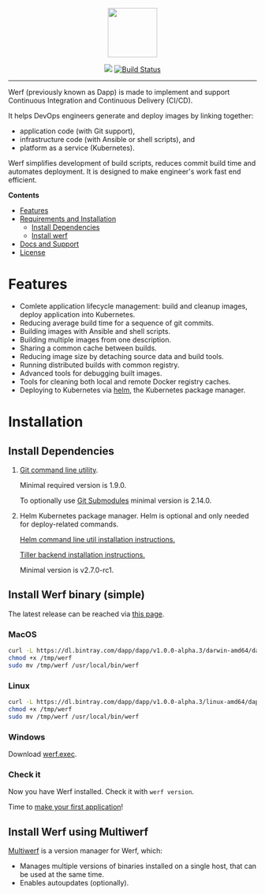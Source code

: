 <p align="center">
  <img src="https://github.com/flant/werf/raw/master/logo.png" style="max-height:100%;" height="100">
</p>
<p align="center">
  <a href='https://bintray.com/dapp/dapp/Dapp/_latestVersion'><img src='https://api.bintray.com/packages/dapp/dapp/Dapp/images/download.svg'></a>
  <a href="https://travis-ci.org/flant/werf"><img alt="Build Status" src="https://travis-ci.org/flant/werf.svg" style="max-width:100%;"></a>
</p>

___

Werf (previously known as Dapp) is made to implement and support Continuous Integration and Continuous Delivery (CI/CD).

It helps DevOps engineers generate and deploy images by linking together:

- application code (with Git support),
- infrastructure code (with Ansible or shell scripts), and
- platform as a service (Kubernetes).

Werf simplifies development of build scripts, reduces commit build time and automates deployment.
It is designed to make engineer's work fast end efficient.

**Contents**

- [Features](#features)
- [Requirements and Installation](#requirements-and-installation)
  - [Install Dependencies](#install-dependencies)
  - [Install werf](#install-werf)
- [Docs and Support](#docs-and-support)
- [License](#license)

# Features

* Comlete application lifecycle management: build and cleanup images, deploy application into Kubernetes.
* Reducing average build time for a sequence of git commits.
* Building images with Ansible and shell scripts.
* Building multiple images from one description.
* Sharing a common cache between builds.
* Reducing image size by detaching source data and build tools.
* Running distributed builds with common registry.
* Advanced tools for debugging built images.
* Tools for cleaning both local and remote Docker registry caches.
* Deploying to Kubernetes via [helm](https://helm.sh/), the Kubernetes package manager.

# Installation

## Install Dependencies

1. [Git command line utility](https://git-scm.com/book/en/v2/Getting-Started-Installing-Git).

   Minimal required version is 1.9.0.

   To optionally use [Git Submodules](https://git-scm.com/docs/gitsubmodules) minimal version is 2.14.0.

2. Helm Kubernetes package manager. Helm is optional and only needed for deploy-related commands.

   [Helm command line util installation instructions.](https://docs.helm.sh/using_helm/#installing-helm)

   [Tiller backend installation instructions.](https://docs.helm.sh/using_helm/#installing-tiller)

   Minimal version is v2.7.0-rc1.

## Install Werf binary (simple)

The latest release can be reached via [this page](https://bintray.com/dapp/dapp/Dapp/_latestVersion).

### MacOS

```bash
curl -L https://dl.bintray.com/dapp/dapp/v1.0.0-alpha.3/darwin-amd64/dapp -o /tmp/werf
chmod +x /tmp/werf
sudo mv /tmp/werf /usr/local/bin/werf
```

### Linux

```bash
curl -L https://dl.bintray.com/dapp/dapp/v1.0.0-alpha.3/linux-amd64/dapp -o /tmp/werf
chmod +x /tmp/werf
sudo mv /tmp/werf /usr/local/bin/werf
```

### Windows

Download [werf.exec](https://dl.bintray.com/dapp/dapp/v1.0.0-alpha.3/windows-amd64/dapp).

### Check it

Now you have Werf installed. Check it with `werf version`.

Time to [make your first application](https://flant.github.io/werf/how_to/getting_started.html)!

## Install Werf using Multiwerf

[Multiwerf](https://github.com/flant/multiwerf) is a version manager for Werf, which:
* Manages multiple versions of binaries installed on a single host, that can be used at the same time.
* Enables autoupdates (optionally).
